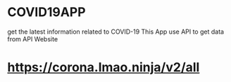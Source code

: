 # COVID19APP
get the latest information related to COVID-19 
This App use API to get data from API Website
# https://corona.lmao.ninja/v2/all
